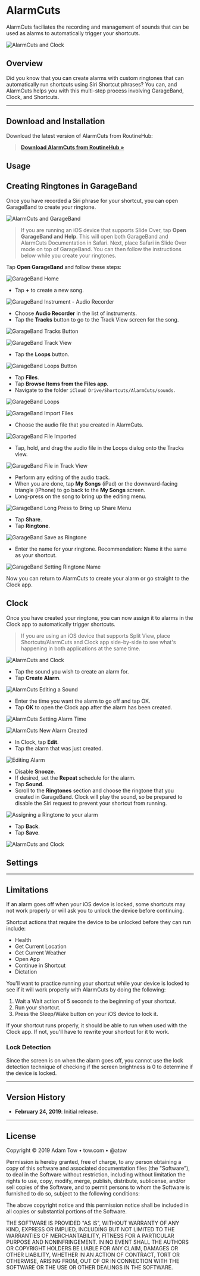 # AlarmCuts
AlarmCuts faciliates the recording and management of sounds that can be used as alarms to automatically trigger your shortcuts.

![AlarmCuts and Clock](https://adamtow.github.io/alarmcuts/images/alarmcuts-clock.png)

## Overview
Did you know that you can create alarms with custom ringtones that  can automatically run shortcuts using Siri Shortcut phrases? You can, and AlarmCuts helps you with this multi-step process involving GarageBand, Clock, and Shortcuts.

***

## Download and Installation
Download the latest version of AlarmCuts from RoutineHub:

> [**Download AlarmCuts from RoutineHub &raquo;**](https://routinehub.co/shortcut/2071)

## Usage


## Creating Ringtones in GarageBand
Once you have recorded a Siri phrase for your shortcut, you can open GarageBand to create your ringtone.

![AlarmCuts and GarageBand](https://adamtow.github.io/alarmcuts/images/alarmcuts-garageband.png)

> If you are running an iOS device that supports Slide Over, tap **Open GarageBand and Help**. This will open both GarageBand and AlarmCuts Documentation in Safari. Next, place Safari in Slide Over mode on top of GarageBand. You can then follow the instructions below while you create your ringtones.

Tap **Open GarageBand** and follow these steps:

![GarageBand Home](https://adamtow.github.io/alarmcuts/images/garageband-home.png)

- Tap **+** to create a new song.

![GarageBand Instrument - Audio Recorder](https://adamtow.github.io/alarmcuts/images/garageband-instrument.png)

- Choose **Audio Recorder** in the list of instruments.
- Tap the **Tracks** button to go to the Track View screen for the song.

![GarageBand Tracks Button](https://adamtow.github.io/alarmcuts/images/garageband-tracks-button.png)

![GarageBand Track View](https://adamtow.github.io/alarmcuts/images/garageband-trackview.png)

- Tap the **Loops** button.

![GarageBand Loops Button](https://adamtow.github.io/alarmcuts/images/garageband-loops-button.png)

- Tap **Files**.
- Tap **Browse Items from the Files app**.
- Navigate to the folder `iCloud Drive/Shortcuts/AlarmCuts/sounds`.

![GarageBand Loops](https://adamtow.github.io/alarmcuts/images/garageband-loops.png)

![GarageBand Import Files](https://adamtow.github.io/alarmcuts/images/garageband-import-file.png)

- Choose the audio file that you created in AlarmCuts.

![GarageBand File Imported](https://adamtow.github.io/alarmcuts/images/garageband-file-imported.png)

- Tap, hold, and drag the audio file in the Loops dialog onto the Tracks view.

![GarageBand File in Track View](https://adamtow.github.io/alarmcuts/images/garageband-file-track.png)

- Perform any editing of the audio track.
- When you are done, tap **My Songs** (iPad) or the downward-facing triangle (iPhone) to go back to the **My Songs** screen.
- Long-press on the song to bring up the editing menu.

![GarageBand Long Press to Bring up Share Menu](https://adamtow.github.io/alarmcuts/images/garageband-long-press.png)

- Tap **Share**.
- Tap **Ringtone**.

![GarageBand Save as Ringtone](https://adamtow.github.io/alarmcuts/images/garageband-ringtone.png)

- Enter the name for your ringtone. Recommendation: Name it the same as your shortcut.

![GarageBand Setting Ringtone Name](https://adamtow.github.io/alarmcuts/images/garageband-ringtone-name.png)

Now you can return to AlarmCuts to create your alarm or go straight to the Clock app.

## Clock
Once you have created your ringtone, you can now assign it to alarms in the Clock app to automatically trigger shortcuts.

> If you are using an iOS device that supports Split View, place Shortcuts/AlarmCuts and Clock app side-by-side to see what's happening in both applications at the same time.

![AlarmCuts and Clock](https://adamtow.github.io/alarmcuts/images/alarmcuts-clock.png)

- Tap the sound you wish to create an alarm for.
- Tap **Create Alarm**.

![AlarmCuts Editing a Sound](https://adamtow.github.io/alarmcuts/images/alarmcuts-clock-edit-sound.png)

- Enter the time you want the alarm to go off and tap OK.
- Tap **OK** to open the Clock app after the alarm has been created.

![AlarmCuts Setting Alarm Time](https://adamtow.github.io/alarmcuts/images/alarmcuts-clock-alarm-time.png)

![AlarmCuts New Alarm Created](https://adamtow.github.io/alarmcuts/images/alarmcuts-clock-create-alarm.png)

- In Clock, tap **Edit**.
- Tap the alarm that was just created.

![Editing Alarm](https://adamtow.github.io/alarmcuts/images/alarmcuts-clock-edit-alarm.png)

- Disable **Snooze**.
- If desired, set the **Repeat** schedule for the alarm.
- Tap **Sound**.
- Scroll to the **Ringtones** section and choose the ringtone that you created in GarageBand. Clock will play the sound, so be prepared to disable the Siri request to prevent your shortcut from running.

![Assigning a Ringtone to your alarm](https://adamtow.github.io/alarmcuts/images/alarmcuts-clock-ringtone.png)

- Tap **Back**.
- Tap **Save**.

![AlarmCuts and Clock](https://adamtow.github.io/alarmcuts/images/alarmcuts-clock-2.png)


## Settings

***

## Limitations
If an alarm goes off when your iOS device is locked, some shortcuts may not work properly or will ask you to unlock the device before continuing. 

Shortcut actions that require the device to be unlocked before they can run include:

- Health
- Get Current Location
- Get Current Weather
- Open App
- Continue in Shortcut
- Dictation

You'll want to practice running your shortcut while your device is locked to see if it will work properly with AlarmCuts by doing the following:

1. Wait a Wait action of 5 seconds to the beginning of your shortcut.
2. Run your shortcut.
3. Press the Sleep/Wake button on your iOS device to lock it.

If your shortcut runs properly, it should be able to run when used with the Clock app. If not, you'll have to rewrite your shortcut for it to work.

### Lock Detection
Since the screen is on when the alarm goes off, you cannot use the lock detection technique of checking if the screen brightness is 0 to determine if the device is locked. 

***

## Version History

- **February 24, 2019**: Initial release.

***

## License
Copyright © 2019 Adam Tow • tow.com • @atow

Permission is hereby granted, free of charge, to any person obtaining a copy of this software and associated documentation files (the "Software"), to deal in the Software without restriction, including without limitation the rights to use, copy, modify, merge, publish, distribute, sublicense, and/or sell copies of the Software, and to permit persons to whom the Software is furnished to do so, subject to the following conditions:

The above copyright notice and this permission notice shall be included in all copies or substantial portions of the Software.

THE SOFTWARE IS PROVIDED "AS IS", WITHOUT WARRANTY OF ANY KIND, EXPRESS OR IMPLIED, INCLUDING BUT NOT LIMITED TO THE WARRANTIES OF MERCHANTABILITY, FITNESS FOR A PARTICULAR PURPOSE AND NONINFRINGEMENT. IN NO EVENT SHALL THE AUTHORS OR COPYRIGHT HOLDERS BE LIABLE FOR ANY CLAIM, DAMAGES OR OTHER LIABILITY, WHETHER IN AN ACTION OF CONTRACT, TORT OR OTHERWISE, ARISING FROM, OUT OF OR IN CONNECTION WITH THE SOFTWARE OR THE USE OR OTHER DEALINGS IN THE SOFTWARE.